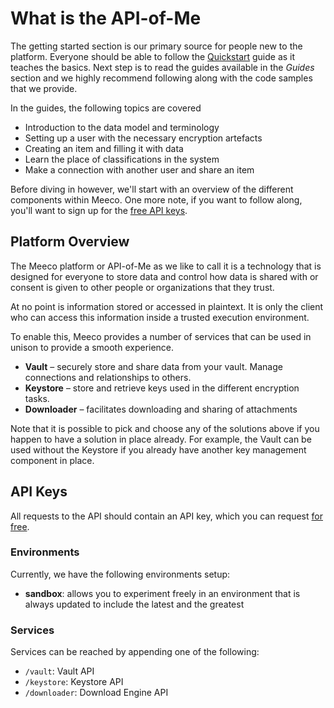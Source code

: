 # What is the API-of-Me

The getting started section is our primary source for people new to the platform. Everyone should be able to follow the [Quickstart](getting-started/quickstart.md) guide as it teaches the basics. Next step is to read the guides available in the _Guides_ section and we highly recommend following along with the code samples that we provide.

In the guides, the following topics are covered

* Introduction to the data model and terminology
* Setting up a user with the necessary encryption artefacts
* Creating an item and filling it with data
* Learn the place of classifications in the system
* Make a connection with another user and share an item

Before diving in however, we'll start with an overview of the different components within Meeco. One more note, if you want to follow along, you'll want to sign up for the [free API keys](https://).

## Platform Overview

The Meeco platform or API-of-Me as we like to call it is a technology that is designed for everyone to store data and control how data is shared with or consent is given to other people or organizations that they trust.

At no point is information stored or accessed in plaintext. It is only the client who can access this information inside a trusted execution environment.

To enable this, Meeco provides a number of services that can be used in unison to provide a smooth experience.

* **Vault** – securely store and share data from your vault. Manage connections and relationships to others.
* **Keystore** – store and retrieve keys used in the different encryption tasks.
* **Downloader** – facilitates downloading and sharing of attachments

Note that it is possible to pick and choose any of the solutions above if you happen to have a solution in place already. For example, the Vault can be used without the Keystore if you already have another key management component in place.

## **API Keys**

All requests to the API should contain an API key, which you can request [for free](meeco-api-dev.azure-api.net).

### **Environments**

Currently, we have the following environments setup:

* **sandbox**: allows you to experiment freely in an environment that is always updated to include the latest and the greatest

### **Services**

Services can be reached by appending one of the following:

* `/vault`: Vault API
* `/keystore`: Keystore API
* `/downloader`: Download Engine API


